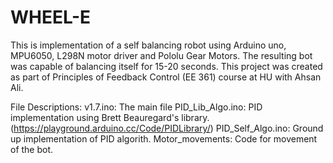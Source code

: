 # WHEEL-E
This is implementation of a self balancing robot using Arduino uno, MPU6050, L298N motor driver and Pololu Gear Motors. The resulting bot was capable of balancing itself for 15-20 seconds. This project was created as part of Principles of Feedback Control (EE 361) course at HU with Ahsan Ali.

File Descriptions:
v1.7.ino: The main file
PID_Lib_Algo.ino: PID implementation using Brett Beauregard's library. (https://playground.arduino.cc/Code/PIDLibrary/)
PID_Self_Algo.ino: Ground up implementation of PID algorith.
Motor_movements: Code for movement of the bot.

